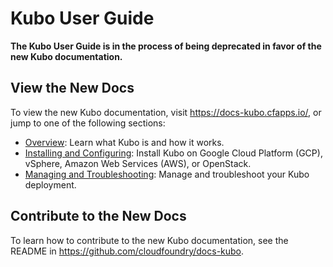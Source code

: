 # Kubo User Guide

**The Kubo User Guide is in the process of being deprecated in favor of the new Kubo documentation.**

## View the New Docs

To view the new Kubo documentation, visit https://docs-kubo.cfapps.io/, or jump to one of the following sections:

  * [Overview](https://docs-kubo.cfapps.io/): Learn what Kubo is and how it works.
  * [Installing and Configuring](https://docs-kubo.cfapps.io/installing/): Install Kubo on Google Cloud Platform (GCP), vSphere, Amazon Web Services (AWS), or OpenStack. 
  * [Managing and Troubleshooting](https://docs-kubo.cfapps.io/managing/): Manage and troubleshoot your Kubo deployment.

## Contribute to the New Docs

To learn how to contribute to the new Kubo documentation, see the README in https://github.com/cloudfoundry/docs-kubo.


